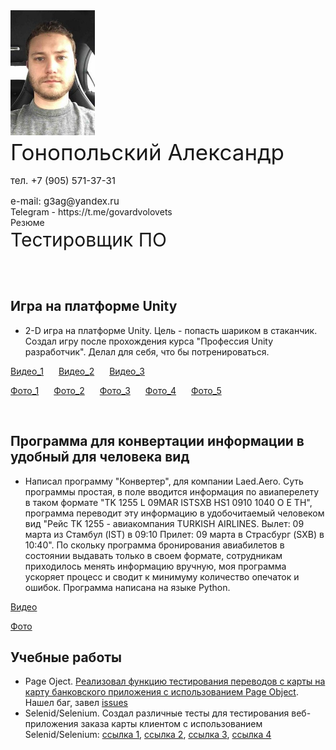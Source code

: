 
<div>
  <img src="images/513928007copy.jpg" alt="Я" width="" height="200" style="margin-right: 20px;">
  <div style="display: inline-block; vertical-align: top;">
    <p style="font-size: 35px; margin-top: 3px; margin-bottom: 5px;">Гонопольский Александр</p>
    <p style="font-size: 15px; margin-bottom: -1px;">тел. +7 (905) 571-37-31</p>
    <p style="font-size: 15px; margin-bottom: -1px;">e-mail: g3ag@yandex.ru</p>
    <a href="https://t.me/govardvolovets" style="text-decoration: none; ">Telegram</a> - <a href="https://t.me/govardvolovets" style="text-decoration: none;">https://t.me/govardvolovets</a>
    <br>
    <a href="https://govardvolovets.github.io/resume/" style="text-decoration: none; ">Резюме</a>
    <p style="font-size: 30px; margin-top: 1px;">Тестировщик ПО</p>
  </div>
</div>

<br>

## Игра на платформе Unity
* 2-D игра на платформе Unity. Цель - попасть шариком в стаканчик. Создал игру после прохождения курса "Профессия Unity разработчик". Делал для себя, что бы потренироваться.

<style>
  .video-link {
    display: inline-block;
    margin-right: 20px;
  }
</style>

<p>
  <a href="javascript:void(0);" onclick="showVideo(1)" class="video-link">Видео_1</a>
  <a href="javascript:void(0);" onclick="showVideo(2)" class="video-link">Видео_2</a>
  <a href="javascript:void(0);" onclick="showVideo(3)" class="video-link">Видео_3</a>
</p>

<div id="videoContainer1" style="display: none;">
  <video id="videoObject1" src="videos/gameplayvideo1.mp4" width="100%" height="auto" controls></video>
</div>
<div id="videoContainer2" style="display: none;">
  <video id="videoObject2" src="videos/gameplayvideo2.mp4" width="100%" height="auto" controls></video>
</div>
<div id="videoContainer3" style="display: none;">
  <video id="videoObject3" src="videos/gameplayvideo3.mp4" width="100%" height="auto" controls></video>
</div>

<style>
  .image-link {
    display: inline-block;
    margin-right: 20px;
  }
</style>

<p>
  <a href="javascript:void(0);" onclick="showImage(6)" class="image-link">Фото_1</a>
  <a href="javascript:void(0);" onclick="showImage(7)" class="image-link">Фото_2</a>
  <a href="javascript:void(0);" onclick="showImage(8)" class="image-link">Фото_3</a>
  <a href="javascript:void(0);" onclick="showImage(9)" class="image-link">Фото_4</a>
  <a href="javascript:void(0);" onclick="showImage(10)" class="image-link">Фото_5</a>
</p>

<div id="imageContainer6" style="display: none;">
  <img id="imageObject6" src="images/SnapshotLevel3.png" alt="Пример PNG" width="100%" height="auto">
</div>
<div id="imageContainer7" style="display: none;">
  <img id="imageObject7" src="images/SnapshotLevel5.png" alt="Пример PNG" width="100%" height="auto">
</div>
<div id="imageContainer8" style="display: none;">
  <img id="imageObject8" src="images/SnapshotLevel9.png" alt="Пример PNG" width="100%" height="auto">
</div>
<div id="imageContainer9" style="display: none;">
  <img id="imageObject9" src="images/SnapshotLevel12.png" alt="Пример PNG" width="100%" height="auto">
</div>
<div id="imageContainer10" style="display: none;">
  <img id="imageObject10" src="images/SnapshotLevel19.png" alt="Пример PNG" width="100%" height="auto">
</div>
<br>

## Программа для конвертации информации в удобный для человека вид
* Написал программу "Конвертер", для компании Laed.Aero. Суть программы простая, в поле вводится информация по авиаперелету в таком формате "TK 1255 L  09MAR ISTSXB HS1  0910   1040  O         E TH", программа переводит эту информацию в удобочитаемый человеком вид "Рейс TK 1255 - авиакомпания TURKISH AIRLINES.
Вылет: 09 марта из Стамбул (IST) в 09:10
Прилет: 09 марта в Страсбург (SXB) в 10:40". По скольку программа бронирования авиабилетов в состоянии выдавать только в своем формате, сотрудникам приходилось менять информацию вручную, моя программа ускоряет процесс и сводит к минимуму количество опечаток и ошибок. Программа написана на языке Python.

<p><a href="javascript:void(0);" onclick="showVideo(4)">Видео</a></p>
<div id="videoContainer4" style="display: none;">
  <video id="videoObject4" src="videos/workConverter.mp4" width="100%" height="auto" controls></video>

</div>

<p><a href="javascript:void(0);" onclick="showImage(5)">Фото</a></p>
<div id="imageContainer5" style="display: none;">
  <img id="imageObject5" src="images/converter.png" alt="Пример PNG" width="100%" height="auto">

</div>

<script>
  function showVideo(id) {
    var videoContainer = document.getElementById("videoContainer" + id);
    if (videoContainer.style.display === "none") {
      videoContainer.style.display = "block";
    } else {
      videoContainer.style.display = "none";
    }
  }
</script>

<script>
  function showImage(id) {
    var imageContainer = document.getElementById("imageContainer" + id);
    if (imageContainer.style.display === "none") {
      imageContainer.style.display = "block";
    } else {
      imageContainer.style.display = "none";
    }
  }
</script>

## Учебные работы
- Page Oject. [Реализовал функцию тестирования переводов с карты на карту банковского приложения с использованием Page Object](https://github.com/GovardVolovets/page-object/blob/main/src/test/java/ru/netology/test/MoneyTransferTest.java). Нашел баг, завел [issues](https://github.com/GovardVolovets/page-object/issues/1)
- Selenid/Selenium. Создал различные тесты для тестирования веб-приложения заказа карты клиентом с использованием Selenid/Selenium: [ссылка 1](https://github.com/GovardVolovets/cardApplication/blob/main/src/test/java/ru/netology/cardApplication/CardApplicationTest.java), [ссылка 2](https://github.com/GovardVolovets/selenide/blob/main/src/test/java/ru/netology/web/test/RegistrationTest.java), [ссылка 3](https://github.com/GovardVolovets/patterns-first-task/blob/main/src/test/java/ru/netology/delivery/test/DeliveryTest.java), [ссылка 4](https://github.com/GovardVolovets/patterns-second-task/blob/main/src/test/java/ru/netology/testmode/test/AuthTest.java)

